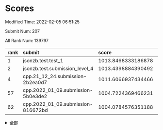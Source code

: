 # Scores

Modified Time: 2022-02-05 06:51:25

Submit Num: 207

All Rank Num: 139797

| rank |               submit               |       score        |       sigma        | pk_num |
| :--- | :--------------------------------- | :----------------- | :----------------- | :----- |
| 1    | jsonzb.test.test_1                 | 1013.8468333186878 | 0.8174205367032102 | 2704   |
| 2    | jsonzb.test.submission_level_4     | 1013.4398884390492 | 0.7897098113359294 | 2701   |
| 4    | cpp.21_12_24.submission-2b2ea0d7   | 1011.6066937434466 | 0.7640985074672672 | 2698   |
| 57   | cpp.2022_01_09.submission-5b0e3de2 | 1004.7224369466231 | 0.7152249979739722 | 2700   |
| 62   | cpp.2022_01_09.submission-816672bd | 1004.0784576351188 | 0.7110697288760311 | 2701   |


<details>
<summary>全部</summary>

| rank |                 submit                 |       score        |       sigma        | pk_num |
| :--- | :------------------------------------- | :----------------- | :----------------- | :----- |
| 1    | jsonzb.test.test_1                     | 1013.8468333186878 | 0.8174205367032102 | 2704   |
| 2    | jsonzb.test.submission_level_4         | 1013.4398884390492 | 0.7897098113359294 | 2701   |
| 3    | gobigger.level_3.submission_level_3_2  | 1012.1618350920216 | 0.8013035339571472 | 2701   |
| 4    | cpp.21_12_24.submission-2b2ea0d7       | 1011.6066937434466 | 0.7640985074672672 | 2698   |
| 5    | gobigger.level_3.submission_level_3_45 | 1011.5918653264873 | 0.7699159085821595 | 2705   |
| 6    | gobigger.level_3.submission_level_3_24 | 1011.2748913699731 | 0.7604531618736756 | 2701   |
| 7    | gobigger.level_3.submission_level_3_0  | 1011.1148691613362 | 0.7882867068335437 | 2702   |
| 8    | gobigger.level_3.submission_level_3_1  | 1010.9927930563005 | 0.7945927184053065 | 2701   |
| 9    | gobigger.level_3.submission_level_3_39 | 1010.8499989290646 | 0.7791002727061955 | 2701   |
| 10   | gobigger.level_3.submission_level_3_21 | 1010.7827060585389 | 0.7879691663767362 | 2700   |
| 11   | gobigger.level_3.submission_level_3_16 | 1010.7556150994965 | 0.7745866038242751 | 2703   |
| 12   | gobigger.level_3.submission_level_3_26 | 1010.7263544441455 | 0.7687247164672554 | 2702   |
| 13   | gobigger.level_3.submission_level_3_20 | 1010.5995191230779 | 0.7744196031278041 | 2704   |
| 14   | gobigger.level_3.submission_level_3_34 | 1010.4954170788242 | 0.7503874357722824 | 2700   |
| 15   | gobigger.level_3.submission_level_3_11 | 1010.4863746997013 | 0.7658191119559357 | 2698   |
| 16   | gobigger.level_3.submission_level_3_4  | 1010.475810142406  | 0.7596297278698299 | 2700   |
| 17   | gobigger.level_3.submission_level_3_47 | 1010.3159549532548 | 0.7510615386330987 | 2702   |
| 18   | gobigger.level_3.submission_level_3_8  | 1010.166175088087  | 0.7715934985414713 | 2703   |
| 19   | gobigger.level_3.submission_level_3_35 | 1010.1249943454546 | 0.764030690443872  | 2700   |
| 20   | gobigger.level_3.submission_level_3_43 | 1010.0773200440517 | 0.7621587105271044 | 2703   |
| 21   | gobigger.level_3.submission_level_3_9  | 1010.0331416846457 | 0.7663675151659992 | 2698   |
| 22   | gobigger.level_3.submission_level_3_46 | 1010.0266969837601 | 0.7737758158978914 | 2704   |
| 23   | gobigger.level_3.submission_level_3_13 | 1010.0262983883714 | 0.7438059338341558 | 2696   |
| 24   | gobigger.level_3.submission_level_3_27 | 1010.0095140165142 | 0.748615730146309  | 2704   |
| 25   | gobigger.level_3.submission_level_3_6  | 1009.9978869128557 | 0.7635644698936347 | 2698   |
| 26   | gobigger.level_3.submission_level_3_14 | 1009.9876523104313 | 0.7706654330452245 | 2702   |
| 27   | gobigger.level_3.submission_level_3_41 | 1009.9737003801746 | 0.7517149954660225 | 2702   |
| 28   | gobigger.level_3.submission_level_3_23 | 1009.9652047603224 | 0.7695786111359274 | 2699   |
| 29   | gobigger.level_3.submission_level_3_40 | 1009.9322090659194 | 0.759904821946513  | 2700   |
| 30   | gobigger.level_3.submission_level_3_12 | 1009.9015521340319 | 0.755801697342326  | 2699   |
| 31   | gobigger.level_3.submission_level_3_48 | 1009.6888865113964 | 0.7519988070148589 | 2700   |
| 32   | gobigger.level_3.submission_level_3_25 | 1009.6445718294278 | 0.7656576290710897 | 2709   |
| 33   | gobigger.level_3.submission_level_3_31 | 1009.6444404861196 | 0.7712706412938205 | 2699   |
| 34   | gobigger.level_3.submission_level_3_3  | 1009.6397551987795 | 0.751590480737896  | 2700   |
| 35   | gobigger.level_3.submission_level_3_37 | 1009.5506618783189 | 0.7488294928407822 | 2700   |
| 36   | gobigger.level_3.submission_level_3_32 | 1009.5436545431546 | 0.7614357873231317 | 2699   |
| 37   | gobigger.level_3.submission_level_3_18 | 1009.52541042416   | 0.7570352323554395 | 2705   |
| 38   | gobigger.level_3.submission_level_3_15 | 1009.4763925319147 | 0.7622000532865296 | 2700   |
| 39   | gobigger.level_3.submission_level_3_5  | 1009.4243612298894 | 0.7423764712233217 | 2705   |
| 40   | gobigger.level_3.submission_level_3_36 | 1009.2860905870292 | 0.7474894620309674 | 2702   |
| 41   | gobigger.level_3.submission_level_3_17 | 1009.2250428592737 | 0.7675788576131977 | 2705   |
| 42   | gobigger.level_3.submission_level_3_7  | 1009.1438086955577 | 0.7576124110848774 | 2699   |
| 43   | gobigger.level_3.submission_level_3_10 | 1009.0864066855492 | 0.7536863233781    | 2698   |
| 44   | gobigger.level_3.submission_level_3_42 | 1009.0434663038269 | 0.7472574463714382 | 2702   |
| 45   | gobigger.level_3.submission_level_3_49 | 1009.0092310437616 | 0.7462991397250313 | 2703   |
| 46   | gobigger.level_3.submission_level_3_19 | 1009.0013728726711 | 0.7345948935262664 | 2696   |
| 47   | gobigger.level_3.submission_level_3_22 | 1008.9740555269505 | 0.7614324864753146 | 2694   |
| 48   | gobigger.level_3.submission_level_3_30 | 1008.9216389453461 | 0.7683943039010069 | 2702   |
| 49   | gobigger.level_3.submission_level_3_44 | 1008.8999011816378 | 0.7660505185221105 | 2700   |
| 50   | gobigger.level_3.submission_level_3_38 | 1008.7558452132874 | 0.7469334875623856 | 2706   |
| 51   | gobigger.level_3.submission_level_3_29 | 1008.6720691206033 | 0.7477168464457701 | 2705   |
| 52   | gobigger.level_3.submission_level_3_33 | 1008.155565430717  | 0.7425020600682856 | 2704   |
| 53   | gobigger.level_3.submission_level_3_28 | 1007.8186843484484 | 0.7378835256860895 | 2701   |
| 54   | gobigger.level_1.submission_level_1_16 | 1005.375992386728  | 0.7129730186381188 | 2697   |
| 55   | gobigger.level_1.submission_level_1_15 | 1005.3046217538832 | 0.7197270880501189 | 2704   |
| 56   | gobigger.level_1.submission_level_1_42 | 1004.8484580578053 | 0.7136173454667641 | 2697   |
| 57   | cpp.2022_01_09.submission-5b0e3de2     | 1004.7224369466231 | 0.7152249979739722 | 2700   |
| 58   | gobigger.level_1.submission_level_1_34 | 1004.6037469965333 | 0.715184163962725  | 2700   |
| 59   | gobigger.level_1.submission_level_1_26 | 1004.2449193821209 | 0.7233329592123623 | 2707   |
| 60   | gobigger.level_1.submission_level_1_12 | 1004.1773226677024 | 0.7193834919457907 | 2706   |
| 61   | gobigger.level_1.submission_level_1_47 | 1004.152696107163  | 0.7137758898553476 | 2703   |
| 62   | cpp.2022_01_09.submission-816672bd     | 1004.0784576351188 | 0.7110697288760311 | 2701   |
| 63   | gobigger.level_1.submission_level_1_43 | 1003.9859577776032 | 0.7255307802623454 | 2701   |
| 64   | gobigger.level_1.submission_level_1_35 | 1003.8978853165381 | 0.7209941568744603 | 2703   |
| 65   | gobigger.level_1.submission_level_1_1  | 1003.847106652934  | 0.7287046344708654 | 2700   |
| 66   | gobigger.level_1.submission_level_1_32 | 1003.7777522184151 | 0.7238979788104892 | 2699   |
| 67   | gobigger.level_1.submission_level_1_41 | 1003.7679350472905 | 0.7217612361377957 | 2705   |
| 68   | gobigger.level_1.submission_level_1_36 | 1003.6612328827802 | 0.7215736566962512 | 2701   |
| 69   | gobigger.level_1.submission_level_1_11 | 1003.5663459487538 | 0.7199451877135872 | 2699   |
| 70   | gobigger.level_1.submission_level_1_5  | 1003.5558781957329 | 0.7156886801843932 | 2702   |
| 71   | gobigger.level_1.submission_level_1_21 | 1003.5257414219523 | 0.7111624133294178 | 2701   |
| 72   | gobigger.level_1.submission_level_1_49 | 1003.4834660904683 | 0.7266463839243933 | 2702   |
| 73   | gobigger.level_1.submission_level_1_44 | 1003.4713269652857 | 0.719246563775348  | 2700   |
| 74   | gobigger.level_1.submission_level_1_18 | 1003.4673836000704 | 0.7182576674876754 | 2702   |
| 75   | gobigger.level_1.submission_level_1_24 | 1003.4512468560464 | 0.7279580407838819 | 2699   |
| 76   | gobigger.level_1.submission_level_1_39 | 1003.4458942182071 | 0.7118344081297815 | 2699   |
| 77   | gobigger.level_1.submission_level_1_10 | 1003.3938845552298 | 0.7093789731861266 | 2701   |
| 78   | gobigger.level_1.submission_level_1_9  | 1003.3728430474138 | 0.7053175333950275 | 2705   |
| 79   | gobigger.level_1.submission_level_1_13 | 1003.3383828575359 | 0.7240024256998636 | 2707   |
| 80   | gobigger.level_1.submission_level_1_25 | 1003.1848374473187 | 0.7210976184248592 | 2704   |
| 81   | gobigger.level_1.submission_level_1_46 | 1003.1783751843736 | 0.7226721424617314 | 2697   |
| 82   | gobigger.level_1.submission_level_1_7  | 1003.1673292182807 | 0.7071877470846274 | 2700   |
| 83   | gobigger.level_1.submission_level_1_40 | 1003.1485806236027 | 0.7267747955236583 | 2701   |
| 84   | gobigger.level_1.submission_level_1_28 | 1003.1387857386303 | 0.718978465182158  | 2696   |
| 85   | gobigger.level_1.submission_level_1_45 | 1002.9670921757257 | 0.7159911183331281 | 2700   |
| 86   | gobigger.level_1.submission_level_1_0  | 1002.9477012427798 | 0.7046851654616064 | 2700   |
| 87   | gobigger.level_1.submission_level_1_48 | 1002.8540762030552 | 0.7044635145483668 | 2700   |
| 88   | gobigger.level_1.submission_level_1_22 | 1002.8220598422445 | 0.7124408975459393 | 2700   |
| 89   | gobigger.level_1.submission_level_1_33 | 1002.752527320486  | 0.716162333749065  | 2701   |
| 90   | gobigger.level_1.submission_level_1_23 | 1002.6989772560067 | 0.70700269032835   | 2703   |
| 91   | gobigger.level_1.submission_level_1_27 | 1002.6955563332347 | 0.719692610582755  | 2701   |
| 92   | gobigger.level_1.submission_level_1_20 | 1002.6947400457417 | 0.7172126593023149 | 2703   |
| 93   | gobigger.level_1.submission_level_1_17 | 1002.6815476385574 | 0.7040151809574626 | 2698   |
| 94   | gobigger.level_1.submission_level_1_2  | 1002.605220710114  | 0.7103235265904967 | 2703   |
| 95   | gobigger.level_1.submission_level_1_30 | 1002.5979704171139 | 0.7148248887568965 | 2691   |
| 96   | gobigger.level_1.submission_level_1_37 | 1002.5933674924132 | 0.7191611456298297 | 2700   |
| 97   | gobigger.level_1.submission_level_1_6  | 1002.5497328242503 | 0.713573415036578  | 2703   |
| 98   | gobigger.level_1.submission_level_1_4  | 1002.5277256073986 | 0.7156158412555911 | 2701   |
| 99   | gobigger.level_1.submission_level_1_19 | 1002.501485729337  | 0.7134669989909543 | 2703   |
| 100  | gobigger.level_1.submission_level_1_3  | 1002.3823809091492 | 0.7109893069455765 | 2702   |
| 101  | gobigger.level_1.submission_level_1_31 | 1002.3667973203851 | 0.7069526495544782 | 2702   |
| 102  | gobigger.level_1.submission_level_1_8  | 1002.3421537670963 | 0.7132573861915821 | 2702   |
| 103  | gobigger.level_1.submission_level_1_29 | 1001.9354349807808 | 0.7234103161511258 | 2703   |
| 104  | gobigger.level_1.submission_level_1_14 | 1001.9088417064918 | 0.7136493217360081 | 2700   |
| 105  | gobigger.level_1.submission_level_1_38 | 1001.452389400553  | 0.7295280668859448 | 2703   |
| 106  | gobigger.random.submission_random_23   | 997.6045811110923  | 0.7051836050904089 | 2700   |
| 107  | gobigger.random.submission_random_9    | 997.2573050795507  | 0.7073553593522909 | 2706   |
| 108  | gobigger.random.submission_random_43   | 997.1855530852945  | 0.7039106292220957 | 2703   |
| 109  | gobigger.random.submission_random_47   | 997.1539750061074  | 0.707872832936247  | 2697   |
| 110  | gobigger.random.submission_random_1    | 996.7713508792339  | 0.7195843898991034 | 2701   |
| 111  | gobigger.random.submission_random_31   | 996.7150831582853  | 0.70121202912506   | 2697   |
| 112  | gobigger.random.submission_random_21   | 996.6673800490686  | 0.7035927926179888 | 2705   |
| 113  | gobigger.random.submission_random_5    | 996.629160725719   | 0.7001303064989256 | 2700   |
| 114  | gobigger.random.submission_random_19   | 996.6149910300852  | 0.7060680296731452 | 2698   |
| 115  | gobigger.random.submission_random_7    | 996.5908555851829  | 0.7122355020064756 | 2701   |
| 116  | gobigger.random.submission_random_38   | 996.5259238057979  | 0.7142886910015198 | 2701   |
| 117  | gobigger.random.submission_random_15   | 996.5165864404851  | 0.7174395048837158 | 2703   |
| 118  | gobigger.random.submission_random_48   | 996.5035217670572  | 0.7049398845205136 | 2700   |
| 119  | gobigger.random.submission_random_30   | 996.3602400940345  | 0.7030203643494302 | 2701   |
| 120  | gobigger.random.submission_random_37   | 996.2155162891878  | 0.7135168914307566 | 2703   |
| 121  | gobigger.random.submission_random_27   | 996.2096650197857  | 0.7160195976536511 | 2701   |
| 122  | gobigger.random.submission_random_11   | 996.1733475668249  | 0.7268915424747098 | 2700   |
| 123  | gobigger.random.submission_random_32   | 996.0849965383264  | 0.7047371621760782 | 2699   |
| 124  | gobigger.random.submission_random_45   | 995.9844828583746  | 0.704635674713796  | 2700   |
| 125  | gobigger.random.submission_random_14   | 995.9725080545944  | 0.711712841547174  | 2702   |
| 126  | gobigger.random.submission_random_18   | 995.9500585688779  | 0.7175277817821555 | 2703   |
| 127  | gobigger.random.submission_random_40   | 995.8925528470768  | 0.7184828806183329 | 2700   |
| 128  | gobigger.random.submission_random_36   | 995.8887090274937  | 0.7335880676522177 | 2696   |
| 129  | gobigger.random.submission_random_49   | 995.8839510252491  | 0.7152560798322017 | 2705   |
| 130  | gobigger.random.submission_random_20   | 995.8745686989682  | 0.7153273043998263 | 2702   |
| 131  | gobigger.random.submission_random_41   | 995.8374007004124  | 0.7112384464338449 | 2704   |
| 132  | gobigger.random.submission_random_46   | 995.832027020844   | 0.7092487043085378 | 2698   |
| 133  | gobigger.random.submission_random_44   | 995.7520762874426  | 0.7077610178732984 | 2705   |
| 134  | gobigger.random.submission_random_3    | 995.7372875277216  | 0.713260498278695  | 2705   |
| 135  | gobigger.random.submission_random_17   | 995.7279842203178  | 0.7127267867249094 | 2703   |
| 136  | gobigger.random.submission_random_16   | 995.6816209452479  | 0.7141923786393304 | 2697   |
| 137  | gobigger.random.submission_random_12   | 995.6399898623523  | 0.6981933772284655 | 2697   |
| 138  | gobigger.random.submission_random_24   | 995.6127835097114  | 0.6928009798354168 | 2701   |
| 139  | gobigger.random.submission_random_25   | 995.580189233532   | 0.7057523835405018 | 2706   |
| 140  | gobigger.random.submission_random_6    | 995.5545305752344  | 0.7089565440996701 | 2702   |
| 141  | gobigger.random.submission_random_28   | 995.5416605643296  | 0.7032845987453409 | 2701   |
| 142  | gobigger.random.submission_random_8    | 995.5381869604622  | 0.7144514844554818 | 2702   |
| 143  | gobigger.random.submission_random_10   | 995.5212048544423  | 0.718640900168457  | 2699   |
| 144  | gobigger.random.submission_random_2    | 995.4949929846828  | 0.713474811851394  | 2695   |
| 145  | gobigger.random.submission_random_29   | 995.4739950748597  | 0.7177505915888335 | 2702   |
| 146  | gobigger.random.submission_random_13   | 995.3847490963242  | 0.6987765045777729 | 2710   |
| 147  | gobigger.random.submission_random_42   | 995.3638558349725  | 0.7148842587079507 | 2706   |
| 148  | gobigger.random.submission_random_4    | 995.3471063885827  | 0.7266519167608468 | 2707   |
| 149  | gobigger.random.submission_random_35   | 995.3416783390601  | 0.7140669062923845 | 2704   |
| 150  | gobigger.random.submission_random_34   | 995.312492376628   | 0.732089865623741  | 2697   |
| 151  | gobigger.random.submission_random_26   | 995.088131815028   | 0.7098670185716792 | 2707   |
| 152  | gobigger.random.submission_random_33   | 995.0246450787737  | 0.7026600905455337 | 2699   |
| 153  | gobigger.random.submission_random_39   | 994.9373953756806  | 0.7135457198684951 | 2705   |
| 154  | gobigger.random.submission_random_22   | 994.9061748830679  | 0.7103235337341561 | 2701   |
| 155  | gobigger.random.submission_random_0    | 994.1315686831474  | 0.7172277593552601 | 2703   |
| 156  | gobigger.level_2.submission_level_2_34 | 994.025641408545   | 0.7242350440097984 | 2704   |
| 157  | gobigger.level_2.submission_level_2_14 | 993.8850254417247  | 0.7370240382464961 | 2701   |
| 158  | gobigger.level_2.submission_level_2_12 | 993.7616785707302  | 0.7290825945604227 | 2705   |
| 159  | gobigger.level_2.submission_level_2_20 | 993.6018874833982  | 0.7386705829787331 | 2698   |
| 160  | gobigger.level_2.submission_level_2_33 | 993.5977127568063  | 0.7508093363504702 | 2702   |
| 161  | gobigger.level_2.submission_level_2_47 | 993.5782914419594  | 0.7317239702119881 | 2703   |
| 162  | gobigger.level_2.submission_level_2_36 | 993.5091205644626  | 0.7261789946427692 | 2705   |
| 163  | gobigger.level_2.submission_level_2_37 | 993.2368066052771  | 0.7317195270917323 | 2701   |
| 164  | gobigger.level_2.submission_level_2_23 | 993.201610591245   | 0.7280931086863661 | 2703   |
| 165  | gobigger.level_2.submission_level_2_38 | 993.1645318751844  | 0.7589543422458319 | 2698   |
| 166  | gobigger.level_2.submission_level_2_31 | 993.1552328861096  | 0.7314785918829848 | 2701   |
| 167  | gobigger.level_2.submission_level_2_42 | 993.0152441124994  | 0.7477188101379328 | 2702   |
| 168  | gobigger.level_2.submission_level_2_8  | 992.8947225646364  | 0.7354555384535436 | 2705   |
| 169  | gobigger.level_2.submission_level_2_40 | 992.7495925922489  | 0.7407668799126391 | 2697   |
| 170  | gobigger.level_2.submission_level_2_15 | 992.7455121847406  | 0.7370259297175541 | 2704   |
| 171  | gobigger.level_2.submission_level_2_3  | 992.7009421847266  | 0.7292857701105306 | 2703   |
| 172  | gobigger.level_2.submission_level_2_9  | 992.6799856348246  | 0.7446846748982968 | 2699   |
| 173  | gobigger.level_2.submission_level_2_22 | 992.5146020459961  | 0.7461973754001344 | 2703   |
| 174  | gobigger.level_2.submission_level_2_19 | 992.4336941440049  | 0.7303148463813987 | 2700   |
| 175  | gobigger.level_2.submission_level_2_27 | 992.4002933471413  | 0.7437552309828273 | 2696   |
| 176  | gobigger.level_2.submission_level_2_25 | 992.3972930790086  | 0.7374730807137995 | 2705   |
| 177  | gobigger.level_2.submission_level_2_44 | 992.3443766371657  | 0.744919311934437  | 2700   |
| 178  | gobigger.level_2.submission_level_2_35 | 992.3133108258385  | 0.7342514978867186 | 2701   |
| 179  | gobigger.level_2.submission_level_2_30 | 992.1593581054158  | 0.7382134734639149 | 2701   |
| 180  | gobigger.level_2.submission_level_2_17 | 991.9878965136622  | 0.7448843762948376 | 2699   |
| 181  | gobigger.level_2.submission_level_2_13 | 991.9832756121104  | 0.7334136529375709 | 2706   |
| 182  | gobigger.level_2.submission_level_2_43 | 991.9813617640955  | 0.7361243560455687 | 2700   |
| 183  | gobigger.level_2.submission_level_2_48 | 991.9213766178678  | 0.7521601228851511 | 2700   |
| 184  | gobigger.level_2.submission_level_2_7  | 991.9204719675388  | 0.744723930051389  | 2696   |
| 185  | gobigger.level_2.submission_level_2_0  | 991.897122920045   | 0.7564071044687184 | 2697   |
| 186  | gobigger.level_2.submission_level_2_49 | 991.8413490541907  | 0.7561721593173563 | 2702   |
| 187  | gobigger.level_2.submission_level_2_32 | 991.8073266740244  | 0.7480269839884726 | 2703   |
| 188  | gobigger.level_2.submission_level_2_45 | 991.7554987790854  | 0.7540711555061597 | 2702   |
| 189  | gobigger.level_2.submission_level_2_26 | 991.6941477624953  | 0.7578396958411819 | 2707   |
| 190  | gobigger.level_2.submission_level_2_18 | 991.6531866339045  | 0.7508588194337928 | 2707   |
| 191  | gobigger.level_2.submission_level_2_4  | 991.6459959763216  | 0.7574107528080862 | 2702   |
| 192  | gobigger.level_2.submission_level_2_1  | 991.6062355450155  | 0.7347613130607626 | 2700   |
| 193  | gobigger.level_2.submission_level_2_46 | 991.4800216037996  | 0.7378487037937679 | 2701   |
| 194  | gobigger.level_2.submission_level_2_2  | 991.4797482928715  | 0.7484076259998742 | 2698   |
| 195  | gobigger.level_2.submission_level_2_39 | 991.3331641581476  | 0.7252192146733605 | 2701   |
| 196  | gobigger.level_2.submission_level_2_10 | 991.2473101002881  | 0.7493380500871695 | 2701   |
| 197  | gobigger.level_2.submission_level_2_16 | 991.2041484553564  | 0.7729993046334026 | 2703   |
| 198  | gobigger.level_2.submission_level_2_6  | 991.0337284521521  | 0.7542493891574829 | 2703   |
| 199  | gobigger.level_2.submission_level_2_11 | 990.9413518242944  | 0.7778198276066457 | 2705   |
| 200  | gobigger.level_2.submission_level_2_21 | 990.9409717224537  | 0.7426798005790922 | 2700   |
| 201  | gobigger.level_2.submission_level_2_24 | 990.8048901553444  | 0.7663678661338302 | 2705   |
| 202  | gobigger.level_2.submission_level_2_29 | 990.5607476535297  | 0.7577700351500218 | 2705   |
| 203  | gobigger.level_2.submission_level_2_5  | 990.5322792961339  | 0.7534525862355388 | 2698   |
| 204  | gobigger.level_2.submission_level_2_28 | 989.9321235517511  | 0.7623336957752668 | 2703   |
| 205  | gobigger.level_2.submission_level_2_41 | 988.9474070130772  | 0.7954096001686359 | 2702   |
| 206  | gobigger.none.submission_none_0        | 977.1703455956707  | 1.4062852073130123 | 2700   |
| 207  | gobigger.none.submission_none_1        | 975.5949305970447  | 1.497099611332935  | 2705   |

</details>